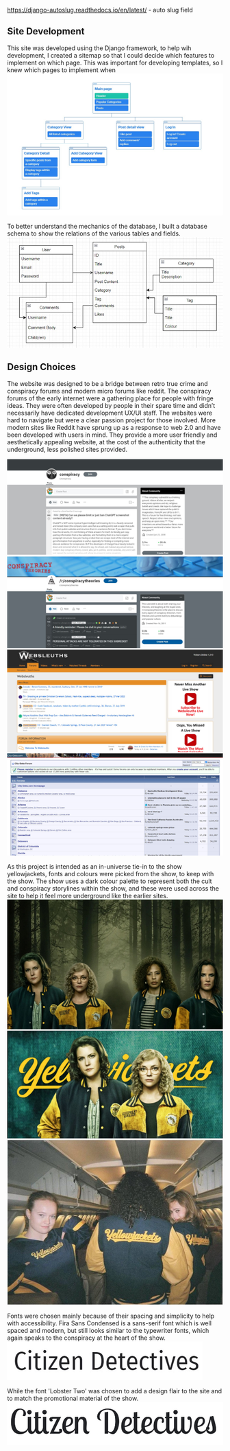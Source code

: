 https://django-autoslug.readthedocs.io/en/latest/ - auto slug field

## Site Development

This site was developed using the Django framework, to help wih development, I created a sitemap so that I could decide which features to implement on which page. This was important for developing templates, so I knew which pages to implement when
![A site map showing various site pages and their actions](static/assets/readme/sitemap.jpg)

To better understand the mechanics of the database, I built a database schema to show the relations of the various tables and fields.
![A database schema showing my tables and their relations](static/assets/readme/database-schema.jpg)

## Design Choices

The website was designed to be a bridge between retro true crime and conspiracy forums and modern micro forums like reddit. The conspiracy forums of the early internet were a gathering place for people with fringe ideas. They were often developed by people in their spare time and didn’t necessarily have dedicated development UX/UI staff. The websites were hard to navigate but were a clear passion project for those involved. More modern sites like Reddit have sprung up as a response to web 2.0 and have been developed with users in mind. They provide a more user friendly and aesthetically appealing website, at the cost of the authenticity that the underground, less polished sites provided. 

![](static/assets/readme/conspiracy-forum-1.jpg)
![](static/assets/readme/conspiracy-forum-2.jpg)
![](static/assets/readme/conspiracy-forum-3.jpg)
![](static/assets/readme/conspiracy-forum-4.jpg)

As this project is intended as an in-universe tie-in to the show yellowjackets, fonts and colours were picked from the show, to keep with the show. The show uses a dark colour palette to represent both the cult and conspiracy storylines within the show, and these were used across the site to help it feel more underground like the earlier sites. 
![The four main adult yellowjackets in front of a shadowy figure](static/assets/readme/yellowjackets-1.jpg)
![Adult Shauna and Adult Misty in front of a teal background](static/assets/readme/yellowjackets-2.jpg)
![Three of the teen yellowjackets on the plane before its impending crash](static/assets/readme/yellowjackets-3.jpg)

Fonts were chosen mainly because of their spacing and simplicity to help with accessibility. Fira Sans Condensed is a sans-serif font which is well spaced and modern, but still looks similar to the typewriter fonts, which again speaks to the conspiracy at the heart of the show.
![The Fira Sans Condensed font from Carrois Apostrophe via Google Fonts](static/assets/readme/fira-sans-condensed.jpg)

While the font 'Lobster Two' was chosen to add a design flair to the site and to match the promotional material of the show. 
![The Lobster Two font from Impallari Type via Google Fonts](static/assets/readme/Lobster-two.jpg)

